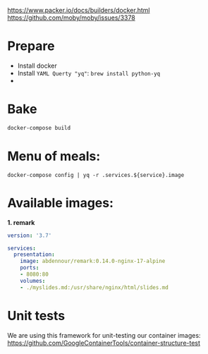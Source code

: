 https://www.packer.io/docs/builders/docker.html
https://github.com/moby/moby/issues/3378

# Prepare

- Install docker
- Install `YAML Querty "yq"`: `brew install python-yq`
- 
# Bake

```sh
docker-compose build
```

# Menu of meals:

```
docker-compose config | yq -r .services.${service}.image
```

# Available images:

**1. remark**

```yaml
version: '3.7'

services:
  presentation:
    image: abdennour/remark:0.14.0-nginx-17-alpine
    ports:
    - 8080:80
    volumes:
    - ./myslides.md:/usr/share/nginx/html/slides.md
```


# Unit tests

We are using this framework for unit-testing our container images: https://github.com/GoogleContainerTools/container-structure-test